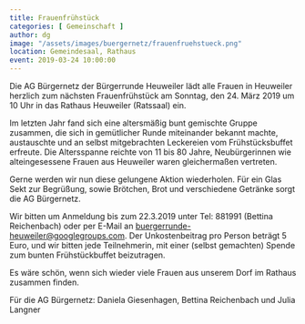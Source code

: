 ```yaml
---
title: Frauenfrühstück
categories: [ Gemeinschaft ]
author: dg
image: "/assets/images/buergernetz/frauenfruehstueck.png"
location: Gemeindesaal, Rathaus
event: 2019-03-24 10:00:00
---
```


Die AG Bürgernetz der Bürgerrunde Heuweiler lädt alle Frauen in Heuweiler herzlich zum nächsten Frauenfrühstück am Sonntag, den 24. März 2019 um 10 Uhr in das Rathaus Heuweiler (Ratssaal) ein.

Im letzten Jahr fand sich eine altersmäßig bunt gemischte Gruppe zusammen, die sich in gemütlicher Runde miteinander bekannt machte, austauschte und an selbst mitgebrachten Leckereien vom Frühstücksbuffet erfreute. Die Altersspanne reichte von 11 bis 80 Jahre, Neubürgerinnen wie alteingesessene Frauen aus Heuweiler waren gleichermaßen vertreten.

Gerne werden wir nun diese gelungene Aktion wiederholen. Für ein Glas Sekt zur Begrüßung, sowie Brötchen, Brot und verschiedene Getränke sorgt die AG Bürgernetz.

Wir bitten um Anmeldung bis zum 22.3.2019 unter Tel: 881991 (Bettina Reichenbach) oder per E-Mail an buergerrunde-heuweiler@googlegroups.com. Der Unkostenbeitrag pro Person beträgt 5 Euro, und wir bitten jede Teilnehmerin, mit einer (selbst gemachten) Spende zum bunten Frühstückbuffet beizutragen.

Es wäre schön, wenn sich wieder viele Frauen aus unserem Dorf im Rathaus zusammen finden.

Für die AG Bürgernetz: Daniela Giesenhagen, Bettina Reichenbach und Julia Langner
